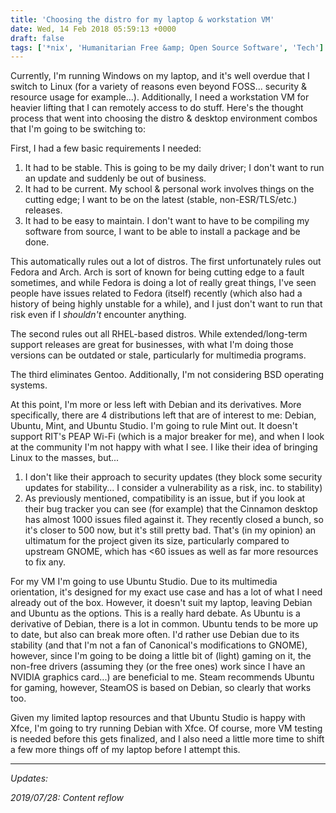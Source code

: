 ```yaml
---
title: 'Choosing the distro for my laptop & workstation VM'
date: Wed, 14 Feb 2018 05:59:13 +0000
draft: false
tags: ['*nix', 'Humanitarian Free &amp; Open Source Software', 'Tech']
---
```


Currently, I'm running Windows on my laptop, and it's well overdue that I switch to Linux (for a variety of reasons even beyond FOSS... security & resource usage for example...). Additionally, I need a workstation VM for heavier lifting that I can remotely access to do stuff. Here's the thought process that went into choosing the distro & desktop environment combos that I'm going to be switching to:

<!--more-->

First, I had a few basic requirements I needed:

1.  It had to be stable.
This is going to be my daily driver; I don't want to run an update and suddenly be out of business.
2.  It had to be current.
My school & personal work involves things on the cutting edge; I want to be on the latest (stable, non-ESR/TLS/etc.) releases.
3.  It had to be easy to maintain.
I don't want to have to be compiling my software from source, I want to be able to install a package and be done.

This automatically rules out a lot of distros.
The first unfortunately rules out Fedora and Arch.
Arch is sort of known for being cutting edge to a fault sometimes, and while Fedora is doing a lot of really great things, I've seen people have issues related to Fedora (itself) recently (which also had a history of being highly unstable for a while), and I just don't want to run that risk even if I _shouldn't_ encounter anything.

The second rules out all RHEL-based distros.
While extended/long-term support releases are great for businesses, with what I'm doing those versions can be outdated or stale, particularly for multimedia programs.

The third eliminates Gentoo. Additionally, I'm not considering BSD operating systems.

At this point, I'm more or less left with Debian and its derivatives.
More specifically, there are 4 distributions left that are of interest to me: Debian, Ubuntu, Mint, and Ubuntu Studio.
I'm going to rule Mint out. It doesn't support RIT's PEAP Wi-Fi (which is a major breaker for me), and when I look at the community I'm not happy with what I see.
I like their idea of bringing Linux to the masses, but...

1.  I don't like their approach to security updates (they block some security updates for stability... I consider a vulnerability as a risk, inc. to stability)
2.  As previously mentioned, compatibility is an issue, but if you look at their bug tracker you can see (for example) that the Cinnamon desktop has almost 1000 issues filed against it.
They recently closed a bunch, so it's closer to 500 now, but it's still pretty bad.
That's (in my opinion) an ultimatum for the project given its size, particularly compared to upstream GNOME, which has <60 issues as well as far more resources to fix any.

For my VM I'm going to use Ubuntu Studio.
Due to its multimedia orientation, it's designed for my exact use case and has a lot of what I need already out of the box.
However, it doesn't suit my laptop, leaving Debian and Ubuntu as the options.
This is a really hard debate.
As Ubuntu is a derivative of Debian, there is a lot in common.
Ubuntu tends to be more up to date, but also can break more often.
I'd rather use Debian due to its stability (and that I'm not a fan of Canonical's modifications to GNOME), however, since I'm going to be doing a little bit of (light) gaming on it, the non-free drivers (assuming they (or the free ones) work since I have an NVIDIA graphics card...) are beneficial to me.
Steam recommends Ubuntu for gaming, however, SteamOS is based on Debian, so clearly that works too.

Given my limited laptop resources and that Ubuntu Studio is happy with Xfce, I'm going to try running Debian with Xfce.
Of course, more VM testing is needed before this gets finalized, and I also need a little more time to shift a few more things off of my laptop before I attempt this.

---

_Updates:_

_2019/07/28: Content reflow_